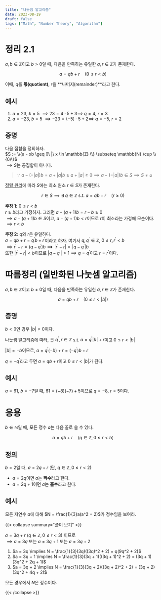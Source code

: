 ```yaml
---
title: "나눗셈 알고리즘"
date: 2023-08-19
draft: false
tags: ["Math", "Number Theory", "Algorithm"]
---
```


# 정리 2.1

$a, b \in \mathbb{Z}$이고 $b > 0$일 때, 다음을 만족하는 유일한 $q, r \in \mathbb{Z}$가 존재한다.

$$
a = qb + r \quad (0 \leq r < b)
$$

이때, $q$를 **몫(quotient)**, $r$을 **나머지(remainder)**라고 한다.

## 예시

1. $a = 23$, $b = 5$ $\implies 23 = 4 \cdot 5 + 3 \implies$ $q = 4$, $r = 3$
2. $a = -23$, $b = 5$ $\implies -23 = (-5) \cdot 5 + 2 \implies$ $q = -5$, $r = 2$

## 증명

다음 집합을 정의하자.  
$S := \\{a - xb \geq 0\ |\ x \in \mathbb{Z} \\} \subseteq \mathbb{N} \cup \\{0\\}$  
$\implies S$는 공집합이 아니다.

> $\because\ a - (-|a|)b = a + |a|b \geq a + |a| \geq 0 \implies a - (-|a|)b \in S \implies S \neq \varnothing$

[정렬 원리](/posts/number-theory/1/#well-ordering-principle)에 따라 $S$에는 최소 원소 $r \in S$가 존재한다.

$$
r \in S \implies \exists\ q \in \mathbb{Z} \text{ s.t. } a = qb + r \quad (r \geq 0)
$$

**주장 1:** $0 \leq r < b$  
$r \geq b$라고 가정하자. 그러면 $a - (q+1)b = r - b \geq 0$  
$\implies a - (q+1)b \in S$이고, $a - (q+1)b < r$이므로 $r$이 최소라는 가정에 모순이다.  
$\implies r < b$

**주장 2:** $q$와 $r$은 유일하다.  
$a = qb + r = q^\prime b + r^\prime$이라고 하자. 여기서 $q, q^\prime \in \mathbb{Z}$, $0 \leq r, r^\prime < b$  
$\implies r^\prime - r = (q - q^\prime)b \implies |r^\prime - r| = |q - q^\prime|b$  
또한 $|r^\prime - r| < b$이므로 $|q - q^\prime| < 1 \implies q = q^\prime$이고 $r = r^\prime$이다.

# 따름정리 (일반화된 나눗셈 알고리즘)

$a, b \in \mathbb{Z}$이고 $b \neq 0$일 때, 다음을 만족하는 유일한 $q, r \in \mathbb{Z}$가 존재한다.

$$
a = qb + r \quad (0 \leq r < |b|)
$$

## 증명

$b < 0$인 경우 $|b| > 0$이다.

나눗셈 알고리즘에 따라, $\exists\ q^\prime, r \in \mathbb{Z}$ s.t. $a = q^\prime|b| + r$이고 $0 \leq r < |b|$

$|b| = -b$이므로, $a = q^\prime(-b) + r = (-q^\prime)b + r$

$q = -q^\prime$라고 두면 $a = qb + r$이고 $0 \leq r < |b|$가 된다.

## 예시

$a = 61$, $b = -7$일 때, $61 = (-8)(-7) + 5$이므로 $q = -8$, $r = 5$이다.

# 응용

$b \in \mathbb{N}$일 때, 모든 정수 $a$는 다음 꼴로 쓸 수 있다.

$$
a = qb + r \quad (q \in \mathbb{Z}, 0 \leq r < b)
$$

## 정의

$b = 2$일 때, $a = 2q + r$ (단, $q \in \mathbb{Z}, 0 \leq r < 2$)

- $a = 2q$이면 $a$는 **짝수**라고 한다.
- $a = 2q + 1$이면 $a$는 **홀수**라고 한다.

## 예시

모든 자연수 $a$에 대해 $N = \frac{1}{3}a(a^2 + 2)$가 정수임을 보여라.

{{< collapse summary="풀이 보기" >}}

$a = 3q + r$ ($q \in \mathbb{Z}, 0 \leq r < 3$) 이므로  
$\implies a = 3q$ 또는 $a = 3q + 1$ 또는 $a = 3q + 2$

1. $a = 3q \implies N = \frac{1}{3}(3q)((3q)^2 + 2) = q(9q^2 + 2)$
2. $a = 3q + 1 \implies N = \frac{1}{3}(3q + 1)((3q + 1)^2 + 2) = (3q + 1)(3q^2 + 2q + 1)$
3. $a = 3q + 2 \implies N = \frac{1}{3}(3q + 2)((3q + 2)^2 + 2) = (3q + 2)(3q^2 + 4q + 2)$

모든 경우에서 $N$은 정수이다.

{{< /collapse >}}
